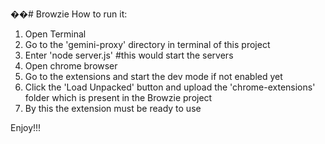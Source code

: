 ��#   B r o w z i e 
 
 How to run it:
1. Open Terminal
2. Go to the 'gemini-proxy' directory in terminal of this project
3. Enter 'node server.js' #this would start the servers
4. Open chrome browser
5. Go to the extensions and start the dev mode if not enabled yet
6. Click the 'Load Unpacked' button and upload the 'chrome-extensions' folder which is present in the Browzie project
7. By this the extension must be ready to use

Enjoy!!!
